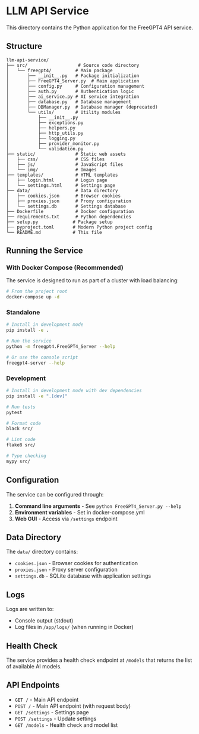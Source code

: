 # LLM API Service

This directory contains the Python application for the FreeGPT4 API service.

## Structure

```
llm-api-service/
├── src/                   # Source code directory
│   └── freegpt4/         # Main package
│       ├── __init__.py   # Package initialization
│       ├── FreeGPT4_Server.py  # Main application
│       ├── config.py     # Configuration management
│       ├── auth.py       # Authentication logic
│       ├── ai_service.py # AI service integration
│       ├── database.py   # Database management
│       ├── DBManager.py  # Database manager (deprecated)
│       └── utils/        # Utility modules
│           ├── __init__.py
│           ├── exceptions.py
│           ├── helpers.py
│           ├── http_utils.py
│           ├── logging.py
│           ├── provider_monitor.py
│           └── validation.py
├── static/               # Static web assets
│   ├── css/              # CSS files
│   ├── js/               # JavaScript files
│   └── img/              # Images
├── templates/            # HTML templates
│   ├── login.html        # Login page
│   └── settings.html     # Settings page
├── data/                 # Data directory
│   ├── cookies.json      # Browser cookies
│   ├── proxies.json      # Proxy configuration
│   └── settings.db       # Settings database
├── Dockerfile            # Docker configuration
├── requirements.txt      # Python dependencies
├── setup.py             # Package setup
├── pyproject.toml       # Modern Python project config
└── README.md            # This file
```

## Running the Service

### With Docker Compose (Recommended)

The service is designed to run as part of a cluster with load balancing:

```bash
# From the project root
docker-compose up -d
```

### Standalone

```bash
# Install in development mode
pip install -e .

# Run the service
python -m freegpt4.FreeGPT4_Server --help

# Or use the console script
freegpt4-server --help
```

### Development

```bash
# Install in development mode with dev dependencies
pip install -e ".[dev]"

# Run tests
pytest

# Format code
black src/

# Lint code
flake8 src/

# Type checking
mypy src/
```

## Configuration

The service can be configured through:

1. **Command line arguments** - See `python FreeGPT4_Server.py --help`
2. **Environment variables** - Set in docker-compose.yml
3. **Web GUI** - Access via `/settings` endpoint

## Data Directory

The `data/` directory contains:
- `cookies.json` - Browser cookies for authentication
- `proxies.json` - Proxy server configuration
- `settings.db` - SQLite database with application settings

## Logs

Logs are written to:
- Console output (stdout)
- Log files in `/app/logs/` (when running in Docker)

## Health Check

The service provides a health check endpoint at `/models` that returns the list of available AI models.

## API Endpoints

- `GET /` - Main API endpoint
- `POST /` - Main API endpoint (with request body)
- `GET /settings` - Settings page
- `POST /settings` - Update settings
- `GET /models` - Health check and model list
